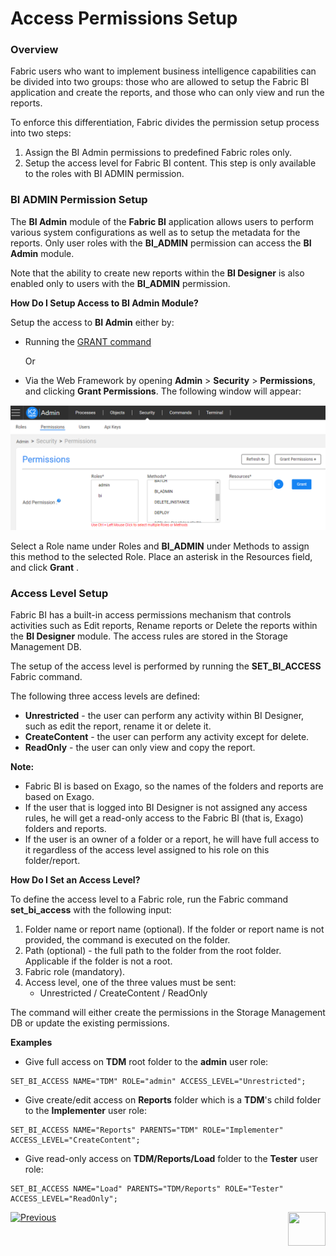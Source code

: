 # Access Permissions Setup

### Overview

Fabric users who want to implement business intelligence capabilities can be divided into two groups: those who are allowed to setup the Fabric BI application and create the reports, and those who can only view and run the reports. 

To enforce this differentiation, Fabric divides the permission setup process into two steps:

1. Assign the BI Admin permissions to predefined Fabric roles only. 
2. Setup the access level for Fabric BI content. This step is only available to the roles with BI ADMIN permission.

### BI ADMIN Permission Setup 

The **BI Admin** module of the **Fabric BI** application allows users to perform various system configurations as well as to setup the metadata for the reports. 
Only user roles with the **BI_ADMIN** permission can access the **BI Admin** module.

Note that the ability to create new reports within the **BI Designer** is also enabled only to users with the **BI_ADMIN** permission.

**How Do I Setup Access to BI Admin Module?**

Setup the access to **BI Admin** either by:

* Running the [GRANT command](/articles/17_fabric_credentials/02_fabric_credentials_commands.md#grant-command)

  Or 

* Via the Web Framework by opening **Admin** > **Security** > **Permissions**, and clicking **Grant Permissions**. The following window will appear:

<img src="images/permissions_setup_0.PNG" alt="image" />

Select a Role name under Roles and **BI_ADMIN** under Methods to assign this method to the selected Role. Place an asterisk in the Resources field, and click **Grant** .  

### Access Level Setup

Fabric BI has a built-in access permissions mechanism that controls activities such as Edit reports, Rename reports or Delete the reports within the **BI Designer** module. The access rules are stored in the Storage Management DB.

The setup of the access level is performed by running the **SET_BI_ACCESS** Fabric command.

The following three access levels are defined:

* **Unrestricted** - the user can perform any activity within BI Designer, such as edit the report, rename it or delete it.
* **CreateContent** - the user can perform any activity except for delete.
* **ReadOnly** - the user can only view and copy the report.

**Note:**

- Fabric BI is based on Exago, so the names of the folders and reports are based on Exago.
- If the user that is logged into BI Designer is not assigned any access rules, he will get a read-only access to the Fabric BI (that is, Exago) folders and reports.
- If the user is an owner of a folder or a report, he will have full access to it regardless of the access level assigned to his role on this folder/report.

**How Do I Set an Access Level?**

To define the access level to a Fabric role, run the Fabric command **set_bi_access** with the following input:

1. Folder name or report name (optional). If the folder or report name is not provided, the command is executed on the <project name> folder.
2. Path (optional) - the full path to the folder from the root folder. Applicable if the folder is not a root.
3. Fabric role (mandatory).
4. Access level, one of the three values must be sent: 
   * Unrestricted / CreateContent / ReadOnly

The command will either create the permissions in the Storage Management DB or update the existing permissions.

**Examples**

* Give full access on **TDM** root folder to the **admin** user role:

```
SET_BI_ACCESS NAME="TDM" ROLE="admin" ACCESS_LEVEL="Unrestricted";
```

* Give create/edit access on **Reports** folder which is a **TDM**'s child folder to the **Implementer** user role: 

~~~
SET_BI_ACCESS NAME="Reports" PARENTS="TDM" ROLE="Implementer" ACCESS_LEVEL="CreateContent";
~~~

* Give read-only access on **TDM/Reports/Load** folder to the **Tester** user role: 

~~~
SET_BI_ACCESS NAME="Load" PARENTS="TDM/Reports" ROLE="Tester" ACCESS_LEVEL="ReadOnly";
~~~



[![Previous](/articles/images/Previous.png)](01_Installation.md)[<img align="right" width="60" height="54" src="/articles/images/Next.png">](03_Metadata_Setup.md) 

